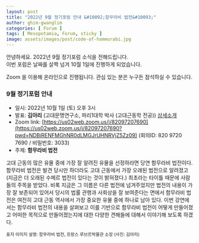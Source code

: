```yaml
---
layout: post
title: "2022년 9월 정기포럼 안내 &#10092;함무라비 법전&#10093;"
author: ghim-gwanglim
categories: [ Forum ]
tags: [ Mesopotamia, Forum, sticky ]
image: assets/images/post/code-of-hammurabi.jpg
---
```


안녕하세요. 2022년 9월 정기포럼 소식을 전해드립니다.<br> 
이번 포럼은 날짜를 살짝 넘겨 10월 1일에 진행하게 되었습니다. 

Zoom 을 이용해 온라인으로 진행됩니다. 관심 있는 분은 누구든 참석하실 수 있습니다. 

### 9월 정기포럼 안내
- 일시: 2022년 10월 1일 (토) 오후 3시
- 발표: __김아리__ (고대문명연구소, 파리1대학 박사 (고대근동학 전공)) [상세소개](/author-arkim)
- Zoom link: [https://us02web.zoom.us/j/82097207690](https://us02web.zoom.us/j/82097207690?pwd=NDBiRENFMGhNR0dLMGJrUHNRVjZ5Zz09)
  (회의ID: 820 9720 7690 / 비밀번호: 3033)
- 주제: __함무라비 법전__

고대 근동의 많은 유물 중에 가장 잘 알려진 유물을 선정하라면 당연 함무라비 법전이다. 함무라비 법전은 발견 당시만 하더라도 고대 근동에서 가장 오래된 법전으로 알려졌고 (지금은 더 오래된 수메르 법전이 있다는 것이 밝혀졌다.) 최초라는 타이틀 때문에 사람들의 주목을 받았다. 비록 지금은 그 이름은 다른 법전에 넘겨주었지만 법전의 내용이 가장 잘 보존되어 있어서 당시의 법률 관행과 사회상을 잘 보여준다는 면에서 함무라비 법전은 여전히 고대 근동 역사에서 가장 중요한 유물 중에 하나로 남아 있다. 이번 강연에서는 함무라비 법전의 내용을 살펴보고 이를 기반으로 함무라비 법전이 어떻게 만들어졌고 어떠한 목적으로 만들어졌는지에 대한 다양한 견해들에 대해서 이야기해 보도록 하겠다.

<span class="text-muted"><small>표지 이미지 설명: 함무라비 법전, 프랑스 루브르박물관 소장 (사진: 김아리)</small></span>
